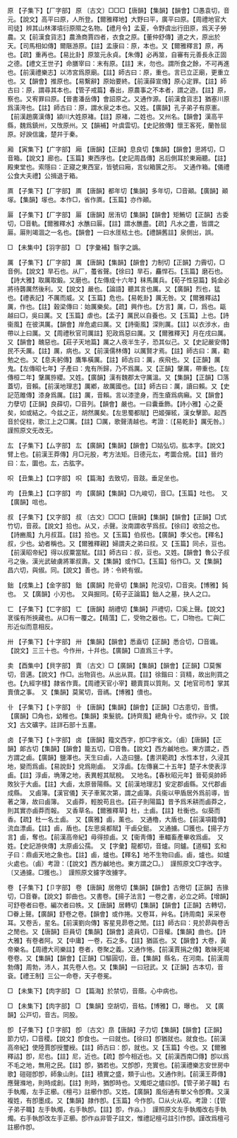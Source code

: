 <!-- { "loadSidebar": true } -->
原	【子集下】【厂字部】	原	〔古文〕□□□【唐韻】【集韻】【韻會】□愚袁切，音元。【說文】高平曰原，人所登。【爾雅釋地】大野曰平，廣平曰原。【周禮地官大司徒】辨其山林澤墳衍原隰之名物。【禮月令】孟夏，令野虞出行田原，爲天子勞農。又【前漢食貨志】農漁商賈四者，衣食之原。【董仲舒傳】道之大，原出於天。【司馬相如傳】爾陿游原。【註】孟康曰：原，本也。又【爾雅釋言】原，再也。【疏】重再也。【易比卦】原筮元永貞。【朱傳】必再筮，自審有元善長永正固之德。【禮文王世子】命膳宰曰：末有原。【註】末，勿也。謂所食之餘，不可再進也。【前漢禮樂志】以沛宮爲原廟。【註】師古曰：原，重也。言已立正廟，更重立也。又【韻會】推原也。【易繫辭】原始要終。【前漢薛宣傳】原心定罪。【註】師古曰：原，謂尋其本也。【管子戒篇】春出，原農事之不本者，謂之遊。【註】原，察也。又宥罪曰原。【晉書潘岳傳】會詔原之。又通作源。【前漢食貨志】猶塞川原爲潢洿也。【註】師古曰：原，謂水泉之本也。又姓。【廣韻】孔子弟子有原憲。【前漢趙廣漢傳】潁川大姓原褚。【註】原褚，二姓也。又州名。【韻會】漢高平縣，魏爲鎮州，又攺原州。又【韻補】叶虞雲切。【史記敘傳】懷王客死，蘭咎屈原。好諛信讒，楚幷于秦。

厢	【寅集下】【广字部】	廂	【唐韻】【正韻】息良切【集韻】【韻會】思將切，□音箱。【說文】廊也。【玉篇】東西序也。【史記周昌傳】呂后側耳於東廂聽。【註】殿東堂也。索隱曰：正寢之東西室，皆號曰廂，言似箱篋之形。　又通作箱。【儀禮公食大夫禮】公揖退于箱。

厧	【子集下】【厂字部】	厧	【唐韻】都年切【集韻】多年切，□音顚。【廣韻】顚塜。【集韻】塜也。本作□，省作厧。【玉篇】亦作顚。

厬	【子集下】【厂字部】	厬	【唐韻】居洧切【集韻】【韻會】矩鮪切【正韻】古委切，□音軌。【爾雅釋水】水醮曰厬。【註】謂水醮盡。【疏】凡水之盡，皆謂之厬。厬則竭涸之一名也。【韻會】一曰水厓枯土也。【禮韻舊註】泉側出，誤。

□	【未集中】【羽字部】	□	【字彙補】翳字之譌。

厲	【子集下】【厂字部】	厲	【唐韻】【集韻】【韻會】力制切【正韻】力霽切，□音例。【說文】旱石也。从厂，蠆省聲。【徐曰】旱石，麤悍石。【玉篇】磨石也。【詩大雅】取厲取鍛。又磨也。【左傳成十六年】秣馬厲兵。【荀子性惡篇】鈍金必將待礱厲然後利。又【說文】嚴也。【論語】聽其言也厲。又【廣韻】烈也，猛也。【禮表記】不厲而威。又【玉篇】危也。【易乾卦】厲无咎。又【爾雅釋詁】厲，作也。【註】穀梁傳曰：始厲樂矣。【疏】興作也。【方言】厲，□，爲也。甌越曰□，吳曰厲。又【玉篇】虐也。【孟子】厲民以自養也。又【玉篇】上也。【詩衞風】在彼淇厲。【韻會】岸危處曰厲。又【詩衞風】深則厲。【註】以衣涉水，由帶以上曰厲。又【周禮秋官司厲註】犯政爲惡曰厲。又【爾雅釋天】月在戌曰厲。又【韻會】醜惡也。【莊子天地篇】厲之人夜半生子，恐其似己。又【史記嚴安傳】民不夭厲。【註】厲，病也。又【前漢儒林傳】以厲賢才焉。【註】師古曰：厲，勸勉之也。又【息夫躬傳】鷹隼橫厲。【註】師古曰：厲，疾飛也。又【正韻】厲鬼。【左傳昭七年】子產曰：鬼有所歸，乃不爲厲。又【正韻】鞶厲，帶重也。【左傳桓二年】鞶厲斿纓。又姓。【廣韻】漢有魏郡太守厲溫。又【集韻】【正韻】□落蓋切，音賴。【前漢地理志】厲鄕，故厲國也。【註】師古曰：厲，讀曰賴。又【史記范雎傳】漆身爲厲。【註】厲，音賴。言以漆塗身，而生瘡爲病癩。又【韻會】力孽切【正韻】良薛切，□音列。【韻會】嚴也。一曰囊垂飾。【詩小雅】心之憂矣，如或結之。今兹之正，胡然厲矣。【左思蜀都賦】巴姬彈絃，漢女擊節。起西音於促柱，歌江上之□厲。【註】□厲，歌聲淸越也。考證：〔【易乾卦】厲旡咎。〕　謹照原文旡改无。 

厷	【子集下】【厶字部】	厷	【廣韻】【集韻】【韻會】□姑弘切。肱本字。【說文】臂上也。【前漢王莽傳】月□元股，考方法矩。日德元厷，考圜合規。【註】晉灼曰：厷，圜也。厷，古肱字。

呮	【丑集上】【口字部】	呮	【篇海】去致切，音跂。垂足坐也。

呁	【丑集上】【口字部】	呁	【廣韻】【集韻】□九峻切，音□。【玉篇】吐也。　又【廣韻】唁也。

叔	【子集下】【又字部】	叔	〔古文〕□□□【唐韻】【集韻】【韻會】【正韻】□式竹切，音菽。【說文】拾也。从又，尗聲。汝南謂收芋爲叔。【徐曰】收拾之也。【詩豳風】九月叔苴。【註】拾也。又【玉篇】伯叔也。【廣韻】季父也。【釋名】叔，少也。幼者稱也。又【爾雅釋親】婦謂夫之弟曰叔。又【玉篇】同尗，豆也。【前漢昭帝紀】得以叔粟當賦。【註】師古曰：叔，豆也。又姓。【韻會】魯公子叔弓之後。漢光武破虜將軍叔壽。又【集韻】或作□。【玉篇】俗作□。又【集韻】昌六切，與俶。同。【說文】善也。詩：令終有俶。

鈯	【戌集上】【金字部】	鈯	【廣韻】陀骨切【集韻】陀沒切，□音突。【博雅】鈍也。　又【廣韻】小刃也。　又與掘同。【荀子正論篇】鈯人之墓，抉人之口。

匸	【子集下】【匸字部】	匸	【唐韻】胡禮切【集韻】戸禮切，□奚上聲。【說文】衺徯有所挾藏也。从□有一覆之。【精薀】匚，受物之器也。匸，□物也。匸與匚形近似而意相反。

卅	【子集下】【十字部】	卅	【集韻】【韻會】悉盍切【正韻】悉合切，□音颯。【說文】三三十也。今作卅，十幷也。【廣韻】□直爲三十字。

卖	【酉集中】【貝字部】	賣	〔古文〕□【廣韻】【集韻】【韻會】【正韻】□莫懈切，音邁。【說文】作□。出物貨也。从出从買。【註】徐鍇曰：貨精，故出則買之也。【九經字樣】隷省作賣。【周禮天官小宰】聽賣買以質劑。又【地官司市】掌其賣儥之事。　又【集韻】莫駕切，音禡。【博雅】儥也。

卝	【子集下】【卜字部】	卝	【唐韻】【集韻】【韻會】【正韻】□古患切，音慣。【廣韻】□角也，幼稚也。【集韻】束髮貌。【詩齊風】總角卝兮。或作丱。又【說文】古文礦字。註詳石部十五畫。

卤	【子集下】【卜字部】	卤	【唐韻】籀文西字，卽□字省文。（鹵）【唐韻】【正韻】郞古切【集韻】【韻會】籠五切，□音魯。【說文】西方鹹地也。東方謂之，西方謂之鹵。【廣韻】鹽澤也。天生曰鹵，人造曰鹽。【書洪範疏】水性本甘，久浸其地，變而爲鹵。【易說卦】兌爲剛鹵。　又淳鹵。【左傳襄二十五年】楚子木使表淳鹵。【註】淳鹵，埆薄之地，表異輕其賦稅。　又地名。【春秋昭元年】晉荀吳帥師敗狄于大鹵。【註】大鹵，太原晉陽縣。又【前漢地理志】安定郡鹵縣。又代郡鹵成縣。　又鹵簿。【漢官儀】天子車駕次第，謂之鹵簿。兵衞以甲盾居外爲前導，皆著之簿，故曰鹵簿。　又鹵莽，輕脫苟且也。【莊子則陽篇】昔予爲禾耕而鹵莽之，則其實亦鹵莽而報。　又香草名。【爾雅釋草】杜，土鹵。【註】杜衡也。似葵而香。【疏】杜一名土鹵。　又【廣雅】鹵，薰也。　又通櫓，大盾也。【前漢項籍傳】流血漂鹵。【註】鹵，盾也。【左思吳都賦】干鹵殳鋌。　又通擄。□獲也。【揚子方言】鹵，奪也。【前漢高帝紀】毋得掠鹵。又【衞靑傳】車輺畜產畢收爲鹵。　又姓。【史記游俠傳】太原鹵公孺。　又【字彙】龍都切，音爐。同鑪。【道樞】玄和子曰：鼎鹵天地之象也。【註】鹵，爐也。【釋名】地不生物曰鹵。鹵，爐也。如爐火處也。（鹵）考證：〔【說文】西方鹹地也。東方謂之□。〕　謹照原文□字改字。〔又通攄。□獲也。〕　謹照原文攄字改擄字。

卷	【子集下】【卩字部】	卷	【唐韻】居倦切【集韻】【韻會】古倦切【正韻】吉掾切，□音眷。【說文】厀曲也。又書卷。【揚子法言】一卷之書，必立之師。【增韻】可舒卷者曰卷。編次者曰帙。又【唐韻】居轉切【集韻】【韻會】【正韻】古轉切，□眷上聲。【廣韻】舒卷之卷。【韻會】或作捲。又卷耳，艸名。【詩周南】采采卷耳。又卷舌，星名。【前漢劉向傳】客星見昴卷之閒。【註】師古曰：見於昴與卷舌之閒也。又【唐韻】巨員切【集韻】【韻會】逵員切，□音權。【集韻】曲也。【詩大雅】有卷者阿。又【中庸】一卷，石之多。【註】猶區也。又【韻會】大卷，黃帝樂名。【周禮大司樂註】卷者，卷聚之義。又通作惓。【前漢賈捐之傳】敢昧死竭卷卷。又【集韻】【韻會】【正韻】□驅圓切，音。【集韻】縣名，在河南。【前漢周勃傳】周勃，沛人，其先卷人也。又【集韻】一曰冠武。又【正韻】古本切，音袞。【禮王制】三公一命卷，天子卷冕。

□	【未集下】【肉字部】	□	【篇海】於禁切，音蔭。心中病也。

□	【未集下】【肉字部】	□	【集韻】空胡切，音枯。【博雅】□，曝也。　又【廣韻】公戸切，音古。同股。

卽	【子集下】【卩字部】	卽	〔古文〕皍【唐韻】子力切【集韻】【韻會】【正韻】節力切，□音稷。【說文】卽食也。一曰就也。【徐曰】卽猶就也。就食也。【前漢高帝紀】使陸賈卽授璽綬。【註】師古曰：卽，就也。又【玉篇】今也。又【爾雅釋詁】卽，尼也。【註】尼，近也。【疏】卽今相近也。又【前漢西南□傳】卽以爲不毛之地，無用之民。【註】卽，猶若也。又卽卽，充實也。【前漢禮樂志安世房中歌】磑磑卽卽，師象山則。【註】積實之盛，類于山也。又通作則。【前漢王莽傳】應聲滌地，則時成創。【註】則時，猶卽時也。又燭炬之燼曰卽。【管子弟子職】右手執燭，左手正櫛。《檀弓》註櫛作卽。又姓。【廣韻】風俗通有單父令卽費。又漢複姓，有卽墨成。又【集韻】隷作卽。【玉篇】今作卽。□从火从収。考證：〔【管子弟子職】左手執燭，右手執卽。【註】卽，作焱。〕　謹照原文左手執燭改右手執燭。右手執卽改左手正櫛。卽作焱非管子註文，惟禮記檀弓註引作卽。謹改爲檀弓註櫛作卽。 

